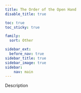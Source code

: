 ```yaml
---
title: The Order of the Open Hand
disable_title: true

toc: true
toc_sticky: true

family: 
  sort: Other

sidebar_ext:
  before_nav: true
sidebar_title: true
sidebar_image: true
sidebar:
    nav: main
---
```


<div class="todo">Description</div>

<!--more-->